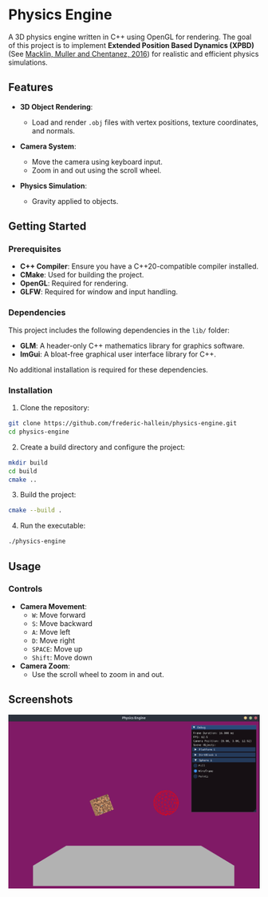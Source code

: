 # Physics Engine

A 3D physics engine written in C++ using OpenGL for rendering. The goal of this project is to implement **Extended Position Based Dynamics (XPBD)** (See [Macklin, Muller and Chentanez, 2016](https://matthias-research.github.io/pages/publications/XPBD.pdf)) for realistic and efficient physics simulations.


## Features

- **3D Object Rendering**:
  - Load and render `.obj` files with vertex positions, texture coordinates, and normals.

- **Camera System**:
  - Move the camera using keyboard input.
  - Zoom in and out using the scroll wheel.

- **Physics Simulation**:
  - Gravity applied to objects.


## Getting Started

### Prerequisites


- **C++ Compiler**: Ensure you have a C++20-compatible compiler installed.
- **CMake**: Used for building the project.
- **OpenGL**: Required for rendering.
- **GLFW**: Required for window and input handling.

### Dependencies


This project includes the following dependencies in the `lib/` folder:
- **GLM**: A header-only C++ mathematics library for graphics software.
- **ImGui**: A bloat-free graphical user interface library for C++.

No additional installation is required for these dependencies.

### Installation


1. Clone the repository:
```bash
git clone https://github.com/frederic-hallein/physics-engine.git
cd physics-engine
```

2. Create a build directory and configure the project:
```bash
mkdir build
cd build
cmake ..
```

3. Build the project:
```bash
cmake --build .
```

4. Run the executable:
```bash
./physics-engine
```

## Usage

### Controls


- **Camera Movement**:
  - `W`: Move forward
  - `S`: Move backward
  - `A`: Move left
  - `D`: Move right
  - `SPACE`: Move up
  - `Shift`: Move down
- **Camera Zoom**:
  - Use the scroll wheel to zoom in and out.


## Screenshots

![Physics Engine Screenshot](res/screenshots/readme-screenshot.png)

